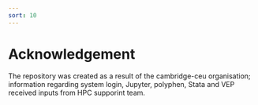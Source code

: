 ```yaml
---
sort: 10
---
```


# Acknowledgement

The repository was created as a result of the cambridge-ceu organisation; information regarding system login, Jupyter, polyphen, Stata and VEP received inputs from HPC supporint team.
